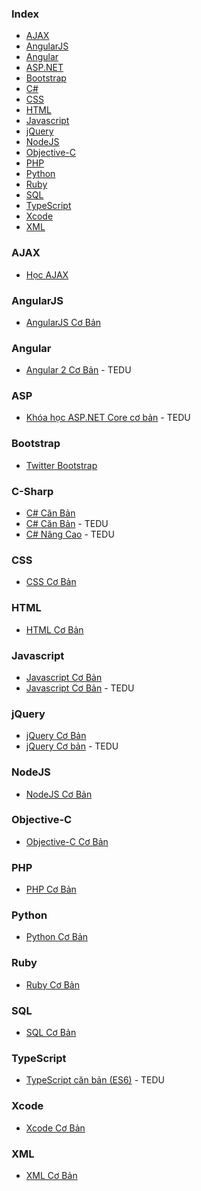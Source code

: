 ### Index

* [AJAX](#ajax)
* [AngularJS](#angularjs)
* [Angular](#angular)
* [ASP.NET](#asp)
* [Bootstrap](#bootstrap)
* [C#](#c-sharp)
* [CSS](#css)
* [HTML](#html)
* [Javascript](#javascript)
* [jQuery](#jquery)
* [NodeJS](#nodejs)
* [Objective-C](#objective-c)
* [PHP](#php)
* [Python](#python)
* [Ruby](#ruby)
* [SQL](#sql)
* [TypeScript](#typescript)
* [Xcode](#xcode)
* [XML](#xml)


### AJAX

* [Học AJAX](http://www.hoclaptrinh.org/Hoc-AJAX)


### AngularJS

* [AngularJS Cơ Bản](http://www.hoclaptrinh.org/Angular-JS-Co-Ban)


### Angular

* [Angular 2 Cơ Bản](https://tedu.com.vn/khoa-hoc/khoa-hoc-angular2-can-ban-10.html) - TEDU


### ASP 

* [Khóa học ASP.NET Core cơ bản](https://tedu.com.vn/khoa-hoc/khoa-hoc-aspnet-core-co-ban-14.html) - TEDU


### Bootstrap

* [Twitter Bootstrap](http://www.hoclaptrinh.org/Twitter-Bootstrap)


### C-Sharp

* [C# Căn Bản](https://www.youtube.com/watch?v=9kohr6pMwag&list=PL33lvabfss1wUj15ea6W0A-TtDOrWWSRK)
* [C# Căn Bản](https://www.youtube.com/watch?v=YgtY0RRM7WQ&list=PLRhlTlpDUWsyOEc-S8ovGVG5L92mZEjVu&index=1) - TEDU
* [C# Nâng Cao](https://www.youtube.com/watch?v=j-UpmHdqV5Q&list=PLRhlTlpDUWszTdteJzP68F8Q6gRYvhohk&index=1) - TEDU


### CSS

* [CSS Cơ Bản](http://www.hoclaptrinh.org/CSS-Co-Ban)


### HTML

* [HTML Cơ Bản](http://www.hoclaptrinh.org/HTML-Co-Ban)


### Javascript

* [Javascript Cơ Bản](http://www.hoclaptrinh.org/JavaScript-Co-Ban)
* [Javascript Cơ Bản](https://tedu.com.vn/khoa-hoc/khoa-hoc-java-script-can-ban-12.html) - TEDU


### jQuery

* [jQuery Cơ Bản](http://www.hoclaptrinh.org/jQuery-Co-Ban)
* [jQuery Cơ bản](https://www.youtube.com/watch?v=AEMXXWrJmHU&index=1&list=PLRhlTlpDUWsyAGY7FDGSndEhOD3F2Ruhm) - TEDU


### NodeJS

* [NodeJS Cơ Bản](https://www.hoclaptrinh.org/Node-js-Co-Ban)


### Objective-C

* [Objective-C Cơ Bản](https://www.hoclaptrinh.org/Objective-C-Co-Ban)


### PHP

* [PHP Cơ Bản](http://www.hoclaptrinh.org/PHP-Co-Ban)


### Python

* [Python Cơ Bản](https://www.hoclaptrinh.org/Python-Co-Ban)


### Ruby

* [Ruby Cơ Bản](https://www.hoclaptrinh.org/Ruby-Co-Ban)


### SQL

* [SQL Cơ Bản](http://www.hoclaptrinh.org/SQL-Co-Ban)


### TypeScript

* [TypeScript căn bản (ES6)](https://tedu.com.vn/khoa-hoc/khoa-hoc-su-dung-typescript-can-ban-9.html) - TEDU


### Xcode

* [Xcode Cơ Bản](https://www.hoclaptrinh.org/Xcode-Co-Ban)


### XML

* [XML Cơ Bản](https://www.hoclaptrinh.org/XML-Co-Ban)
